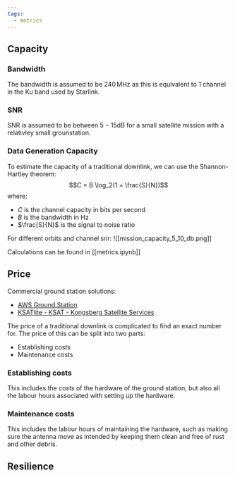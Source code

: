 ```yaml
---
tags:
  - metrics
---
```




## Capacity 

### Bandwidth 
The bandwidth is assumed to be $240\,\mathrm{MHz}$ as this is equivalent to 1 channel in the Ku band used by Starlink. 

### SNR 
SNR is assumed to be between $5 - 15 \mathrm{dB}$ for a small satellite mission with a relativley small grounstation. 

### Data Generation Capacity
To estimate the capacity of a traditional downlink, we can use the Shannon-Hartley theorem:
$$C = B \log_2(1 + \frac{S}{N})$$
where:
- $C$ is the channel capacity in bits per second
- $B$ is the bandwidth in Hz
- $\frac{S}{N}$ is the signal to noise ratio

For different orbits and channel snr:
![[mission_capacity_5_10_db.png]]

Calculations can be found in [[metrics.ipynb]]


  
## Price 
Commercial ground station solutions:
- [AWS Ground Station](https://aws.amazon.com/ground-station/)
- [KSATlite - KSAT - Kongsberg Satellite Services](https://www.ksat.no/ground-network-services/ksatlite/)

The price of a traditional downlink is complicated to find an exact number for.
The price of this can be split into two parts: 
- Establishing costs 
- Maintenance costs

### Establishing costs
This includes the costs of the hardware of the ground station, but also all the labour hours associated with setting up the hardware. 


### Maintenance costs
This includes the labour hours of maintaining the hardware, such as making sure the antenna move as intended by keeping them clean and free of rust and other debris. 

## Resilience 
